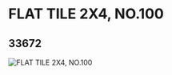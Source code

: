 # FLAT TILE 2X4, NO.100
## 33672
![FLAT TILE 2X4, NO.100](https://lc-www-live-s.legocdn.com/media/bricks/5/2/6189001.jpg)